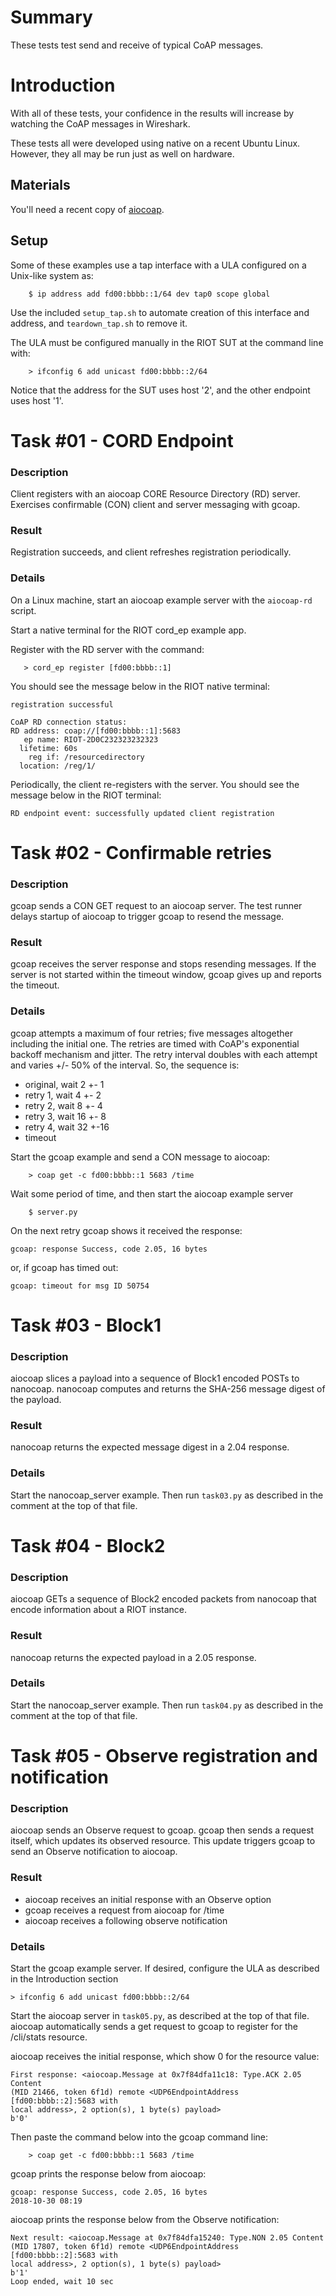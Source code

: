 Summary
=======

These tests test send and receive of typical CoAP messages.

Introduction
============

With all of these tests, your confidence in the results will increase by
watching the CoAP messages in Wireshark.

These tests all were developed using native on a recent Ubuntu Linux. However,
they all may be run just as well on hardware.

Materials
---------

You'll need a recent copy of [aiocoap](https://github.com/chrysn/aiocoap).

Setup
-----

Some of these examples use a tap interface with a ULA configured on a Unix-like
system as:
```
    $ ip address add fd00:bbbb::1/64 dev tap0 scope global
```

Use the included `setup_tap.sh` to automate creation of this interface and
address, and `teardown_tap.sh` to remove it.

The ULA must be configured manually in the RIOT SUT at the command line with:
```
    > ifconfig 6 add unicast fd00:bbbb::2/64
```

Notice that the address for the SUT uses host '2', and the other endpoint uses
host '1'.


Task #01 - CORD Endpoint
========================
### Description

Client registers with an aiocoap CORE Resource Directory (RD) server. Exercises
confirmable (CON) client and server messaging with gcoap.

### Result

Registration succeeds, and client refreshes registration periodically.

### Details

On a Linux machine, start an aiocoap example server with the `aiocoap-rd`
script.

Start a native terminal for the RIOT cord_ep example app.

Register with the RD server with the command:
```
   > cord_ep register [fd00:bbbb::1]
```

You should see the message below in the RIOT native terminal:
```
registration successful

CoAP RD connection status:
RD address: coap://[fd00:bbbb::1]:5683
   ep name: RIOT-2D0C232323232323
  lifetime: 60s
    reg if: /resourcedirectory
  location: /reg/1/

```

Periodically, the client re-registers with the server. You should see the
message below in the RIOT terminal:
```
RD endpoint event: successfully updated client registration
```


Task #02 - Confirmable retries
==============================
### Description

gcoap sends a CON GET request to an aiocoap server. The test runner delays
startup of aiocoap to trigger gcoap to resend the message.

### Result
gcoap receives the server response and stops resending messages. If the server
is not started within the timeout window, gcoap gives up and reports the timeout.

### Details
gcoap attempts a maximum of four retries; five messages altogether including
the initial one. The retries are timed with CoAP's exponential backoff mechanism
and jitter. The retry interval doubles with each attempt and varies +/- 50% of
the interval. So, the sequence is:

* original, wait  2 +- 1
* retry 1,  wait  4 +- 2
* retry 2,  wait  8 +- 4
* retry 3,  wait 16 +- 8
* retry 4,  wait 32 +-16
* timeout

Start the gcoap example and send a CON message to aiocoap:
```
    > coap get -c fd00:bbbb::1 5683 /time
```

Wait some period of time, and then start the aiocoap example server
```
    $ server.py
```

On the next retry gcoap shows it received the response:
```
gcoap: response Success, code 2.05, 16 bytes
```

or, if gcoap has timed out:
```
gcoap: timeout for msg ID 50754
```


Task #03 - Block1
=================
### Description

aiocoap slices a payload into a sequence of Block1 encoded POSTs to nanocoap.
nanocoap computes and returns the SHA-256 message digest of the payload.

### Result

nanocoap returns the expected message digest in a 2.04 response.

### Details

Start the nanocoap_server example. Then run `task03.py` as described in the
comment at the top of that file.


Task #04 - Block2
=================
### Description

aiocoap GETs a sequence of Block2 encoded packets from nanocoap that encode
information about a RIOT instance.

### Result

nanocoap returns the expected payload in a 2.05 response.

### Details

Start the nanocoap_server example. Then run `task04.py` as described in the
comment at the top of that file.


Task #05 - Observe registration and notification
================================================
### Description

aiocoap sends an Observe request to gcoap. gcoap then sends a request itself,
which updates its observed resource. This update triggers gcoap to send an
Observe notification to aiocoap.

### Result

* aiocoap receives an initial response with an Observe option
* gcoap receives a request from aiocoap for /time
* aiocoap receives a following observe notification

### Details

Start the gcoap example server. If desired, configure the ULA as described in
the Introduction section

    > ifconfig 6 add unicast fd00:bbbb::2/64

Start the aiocoap server in `task05.py`, as described at the top of that file.
aiocoap automatically sends a get request to gcoap to register for the
/cli/stats resource.

aiocoap receives the initial response, which show 0 for the resource value:
```
First response: <aiocoap.Message at 0x7f84dfa11c18: Type.ACK 2.05 Content
(MID 21466, token 6f1d) remote <UDP6EndpointAddress [fd00:bbbb::2]:5683 with
local address>, 2 option(s), 1 byte(s) payload>
b'0'
```

Then paste the command below into the gcoap command line:
```
    > coap get -c fd00:bbbb::1 5683 /time
```

gcoap prints the response below from aiocoap:
```
gcoap: response Success, code 2.05, 16 bytes
2018-10-30 08:19

```

aiocoap prints the response below from the Observe notification:
```
Next result: <aiocoap.Message at 0x7f84dfa15240: Type.NON 2.05 Content
(MID 17807, token 6f1d) remote <UDP6EndpointAddress [fd00:bbbb::2]:5683 with
local address>, 2 option(s), 1 byte(s) payload>
b'1'
Loop ended, wait 10 sec

```
